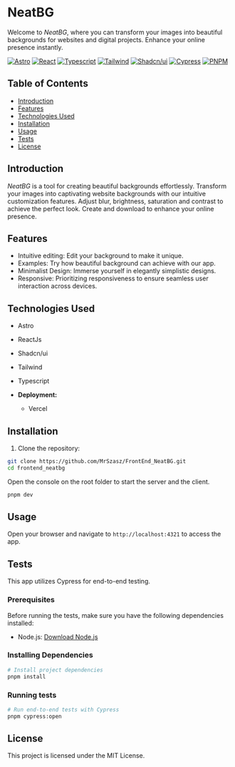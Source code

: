 # NeatBG

Welcome to _NeatBG_, where you can transform your images into beautiful backgrounds for websites and digital projects. Enhance your online presence instantly.

[![Astro](https://img.shields.io/badge/Astro-0C1222?style=for-the-badge&logo=astro&logoColor=FDFDFE)](https://astro.build/) [![React](https://img.shields.io/badge/React-20232A?style=for-the-badge&logo=react&logoColor=61DAFB)](https://react.dev/) [![Typescript](https://img.shields.io/badge/TypeScript-007ACC?style=for-the-badge&logo=typescript&logoColor=white)](https://www.typescriptlang.org/) [![Tailwind](https://img.shields.io/badge/Tailwind_CSS-38B2AC?style=for-the-badge&logo=tailwind-css&logoColor=white)](https://tailwindcss.com/) [![Shadcn/ui](https://img.shields.io/badge/shadcn%2Fui-000000?style=for-the-badge&logo=shadcnui&logoColor=white)](https://ui.shadcn.com/) [![Cypress](https://img.shields.io/badge/Cypress-17202C?style=for-the-badge&logo=cypress&logoColor=white)](https://www.cypress.io/) [![PNPM](https://img.shields.io/badge/pnpm-yellow?style=for-the-badge&logo=pnpm&logoColor=white)](https://pnpm.io/)

## Table of Contents

- [Introduction](#introduction)
- [Features](#features)
- [Technologies Used](#technologies-used)
- [Installation](#installation)
- [Usage](#usage)
- [Tests](#tests)
- [License](#license)

## Introduction

_NeatBG_ is a tool for creating beautiful backgrounds effortlessly. Transform your images into captivating website backgrounds with our intuitive customization features. Adjust blur, brightness, saturation and contrast to achieve the perfect look. Create and download to enhance your online presence.

## Features

- Intuitive editing: Edit your background to make it unique.
- Examples: Try how beautiful background can achieve with our app.
- Minimalist Design: Immerse yourself in elegantly simplistic designs.
- Responsive: Prioritizing responsiveness to ensure seamless user interaction across devices.

## Technologies Used

- Astro
- ReactJs
- Shadcn/ui
- Tailwind
- Typescript

- **Deployment:**
  - Vercel

## Installation

1. Clone the repository:

```bash
git clone https://github.com/MrSzasz/FrontEnd_NeatBG.git
cd frontend_neatbg
```

Open the console on the root folder to start the server and the client.

```bash
pnpm dev
```

## Usage

Open your browser and navigate to `http://localhost:4321` to access the app.

## Tests

This app utilizes Cypress for end-to-end testing.

### Prerequisites

Before running the tests, make sure you have the following dependencies installed:

- Node.js: [Download Node.js](https://nodejs.org/)

### Installing Dependencies

```bash
# Install project dependencies
pnpm install
```

### Running tests

```bash
# Run end-to-end tests with Cypress
pnpm cypress:open
```

## License

This project is licensed under the MIT License.
